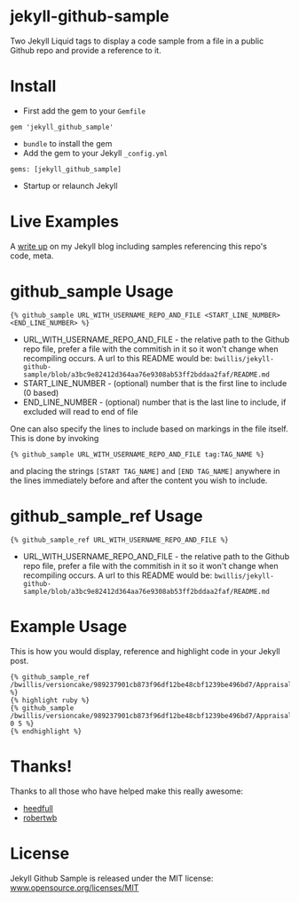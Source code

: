 jekyll-github-sample
====================

Two Jekyll Liquid tags to display a code sample from a file in a public Github repo and provide a reference to it.

# Install

- First add the gem to your `Gemfile`
```
gem 'jekyll_github_sample'
```
- `bundle` to install the gem
- Add the gem to your Jekyll `_config.yml`

```
gems: [jekyll_github_sample]
```
- Startup or relaunch Jekyll

# Live Examples

A [write up](https://bwillis.github.io/2014/05/28/include-github-repo-code-in-jekyll/) on my Jekyll blog including samples referencing this repo's code, meta.

# github_sample Usage
```
{% github_sample URL_WITH_USERNAME_REPO_AND_FILE <START_LINE_NUMBER> <END_LINE_NUMBER> %}
```

 * URL_WITH_USERNAME_REPO_AND_FILE - the relative path to the Github repo file, prefer a file with the commitish in it so it won't change when recompiling occurs. A url to this README would be: `bwillis/jekyll-github-sample/blob/a3bc9e82412d364aa76e9308ab53ff2bddaa2faf/README.md`
 * START_LINE_NUMBER - (optional) number that is the first line to include (0 based)
 * END_LINE_NUMBER - (optional) number that is the last line to include, if excluded will read to end of file

One can also specify the lines to include based on markings in the file itself.
This is done by invoking

```
{% github_sample URL_WITH_USERNAME_REPO_AND_FILE tag:TAG_NAME %}
```

and placing the strings `[START TAG_NAME]` and `[END TAG_NAME]` anywhere in the lines immediately before and after the content you wish to include.


# github_sample_ref Usage
```
{% github_sample_ref URL_WITH_USERNAME_REPO_AND_FILE %}
```

 * URL_WITH_USERNAME_REPO_AND_FILE - the relative path to the Github repo file, prefer a file with the commitish in it so it won't change when recompiling occurs. A url to this README would be: `bwillis/jekyll-github-sample/blob/a3bc9e82412d364aa76e9308ab53ff2bddaa2faf/README.md`

# Example Usage

This is how you would display, reference and highlight code in your Jekyll post.

```
{% github_sample_ref /bwillis/versioncake/989237901cb873f96df12be48cbf1239be496bd7/Appraisals %}
{% highlight ruby %}
{% github_sample /bwillis/versioncake/989237901cb873f96df12be48cbf1239be496bd7/Appraisals 0 5 %}
{% endhighlight %}
```

# Thanks!

Thanks to all those who have helped make this really awesome:

* [heedfull](https://github.com/heedfull)
* [robertwb](https://github.com/robertwb)

# License
Jekyll Github Sample is released under the MIT license: www.opensource.org/licenses/MIT
